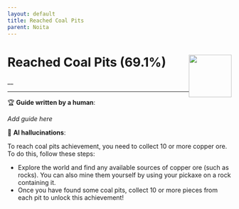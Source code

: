 ```yaml
---
layout: default
title: Reached Coal Pits
parent: Noita
---
```


# Reached Coal Pits (69.1%) <img style="float: right;" src="https://cdn.cloudflare.steamstatic.com/steamcommunity/public/images/apps/881100/758f9b900906a4dd07fc120aba01daf5e3851045.jpg" width="96" height="96">

__

***

:trophy: **Guide written by a human**:

_Add guide here_

:robot: **AI hallucinations**:

To reach coal pits achievement, you need to collect 10 or more copper ore. To do this, follow these steps:
- Explore the world and find any available sources of copper ore (such as rocks). You can also mine them yourself by using your pickaxe on a rock containing it.
- Once you have found some coal pits, collect 10 or more pieces from each pit to unlock this achievement!
